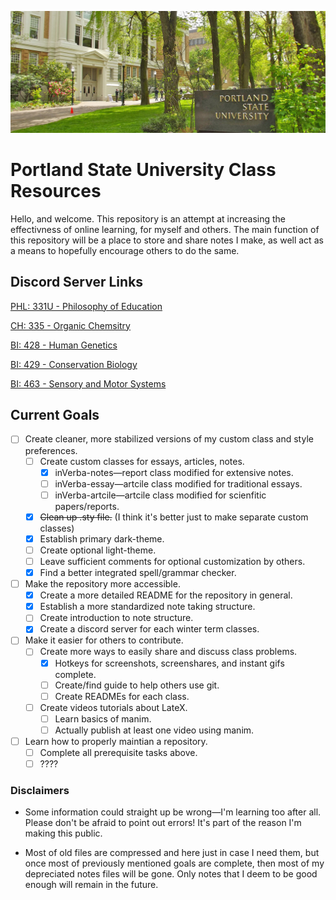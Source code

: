 <p align="center">
  <img src=https://github.com/cullyn-inverba/notes/blob/master/assets/psu.jpg>
</p>

# Portland State University Class Resources
Hello, and welcome. This repository is an attempt at increasing the effectivness of online learning, for myself and others. The main function of this repository will be a place to store and share notes I make, as well act as a means to hopefully encourage others to do the same.

## Discord Server Links
[PHL: 331U - Philosophy of Education](https://discord.gg/FwJzW8WGAS)

[CH: 335 - Organic Chemsitry](https://discord.gg/MDR7ze9p2m)

[BI: 428 - Human Genetics](https://discord.gg/JHGNjnSdbB)

[BI: 429 - Conservation Biology](https://discord.gg/r7jkUHNC6b)

[BI: 463 - Sensory and Motor Systems](https://discord.gg/PSTgxwwJ2N)

## Current Goals
- [ ] Create cleaner, more stabilized versions of my custom class and style preferences.
    - [ ] Create custom classes for essays, articles, notes.
        - [x] inVerba-notes&mdash;report class modified for extensive notes.
        - [ ] inVerba-essay&mdash;artcile class modified for traditional essays.
        - [ ] inVerba-artcile&mdash;artcile class modified for scienfitic papers/reports.
    - [x] ~~Clean up .sty file.~~ (I think it's better just to make separate custom classes)
    - [x] Establish primary dark-theme.
    - [ ] Create optional light-theme.
    - [ ] Leave sufficient comments for optional customization by others.
    - [x] Find a better integrated spell/grammar checker.
- [ ] Make the repository more accessible.
    - [x] Create a more detailed README for the repository in general.
    - [x] Establish a more standardized note taking structure.
    - [ ] Create introduction to note structure.
    - [x] Create a discord server for each winter term classes.
- [ ] Make it easier for others to contribute.
    - [ ] Create more ways to easily share and discuss class problems.
        - [x] Hotkeys for screenshots, screenshares, and instant gifs complete.
        - [ ] Create/find guide to help others use git.
        - [ ] Create READMEs for each class.
    - [ ] Create videos tutorials about LateX.
        - [ ] Learn basics of manim.
        - [ ] Actually publish at least one video using manim.
- [ ] Learn how to properly maintian a repository.
    - [ ] Complete all prerequisite tasks above.
    - [ ] ????

### Disclaimers
* Some information could straight up be wrong&mdash;I'm learning too after all. Please don't be afraid to point out errors! It's part of the reason I'm making this public. 

* Most of old files are compressed and here just in case I need them, but once most of previously mentioned goals are complete, then most of my depreciated notes files will be gone. Only notes that I deem to be good enough will remain in the future.
